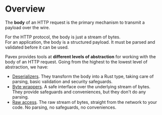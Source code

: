 # Overview

The **body** of an HTTP request is the primary mechanism to transmit a payload over the wire.  

For the HTTP protocol, the body is just a stream of bytes.  
For an application, the body is a structured payload.
It must be parsed and validated before it can be used.

Pavex provides tools at **different levels of abstraction** for working with the body of an HTTP request.
Going from the highest to the lowest level of abstraction, we have:

- [Deserializers](deserializers.md). 
  They transform the body into a Rust type, taking care of parsing, basic validation and security safeguards.
- [Byte wrappers](byte_wrappers.md).
  A safe interface over the underlying stream of bytes. 
  They provide safeguards and conveniences, but they don't do any parsing.
- [Raw access](../wire_data.md).
  The raw stream of bytes, straight from the network to your code. 
  No parsing, no safeguards, no conveniences.
